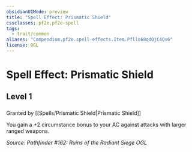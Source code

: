 ```yaml
---
obsidianUIMode: preview
title: "Spell Effect: Prismatic Shield"
cssclasses: pf2e,pf2e-spell
tags:
  - trait/common
aliases: "Compendium.pf2e.spell-effects.Item.Pfllo68qdQjC4Qv6"
license: OGL
---
```

# Spell Effect: Prismatic Shield
## Level 1
### 






Granted by [[Spells/Prismatic Shield|Prismatic Shield]]

You gain a +2 circumstance bonus to your AC against attacks with larger ranged weapons.

*Source: Pathfinder #162: Ruins of the Radiant Siege*
*OGL*